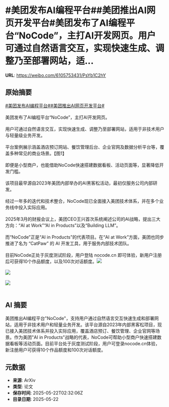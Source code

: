 # #美团发布AI编程平台##美团推出AI网页开发平台#美团发布了AI编程平台“NoCode”，主打AI开发网页。用户可通过自然语言交互，实现快速生成、调整乃至部署网站，适...

**URL**: https://weibo.com/6105753431/PsYb1C2hY

## 原始摘要

<a href="https://m.weibo.cn/search?containerid=231522type%3D1%26t%3D10%26q%3D%23%E7%BE%8E%E5%9B%A2%E5%8F%91%E5%B8%83AI%E7%BC%96%E7%A8%8B%E5%B9%B3%E5%8F%B0%23&amp;extparam=%23%E7%BE%8E%E5%9B%A2%E5%8F%91%E5%B8%83AI%E7%BC%96%E7%A8%8B%E5%B9%B3%E5%8F%B0%23" data-hide=""><span class="surl-text">#美团发布AI编程平台#</span></a><a href="https://m.weibo.cn/search?containerid=231522type%3D1%26t%3D10%26q%3D%23%E7%BE%8E%E5%9B%A2%E6%8E%A8%E5%87%BAAI%E7%BD%91%E9%A1%B5%E5%BC%80%E5%8F%91%E5%B9%B3%E5%8F%B0%23&amp;extparam=%23%E7%BE%8E%E5%9B%A2%E6%8E%A8%E5%87%BAAI%E7%BD%91%E9%A1%B5%E5%BC%80%E5%8F%91%E5%B9%B3%E5%8F%B0%23" data-hide=""><span class="surl-text">#美团推出AI网页开发平台#</span></a><br><br>美团发布了AI编程平台“NoCode”，主打AI开发网页。<br><br>用户可通过自然语言交互，实现快速生成、调整乃至部署网站，适用于非技术用户与轻量级业务开发。<br><br>平台案例展示涵盖酒店预订网站、餐饮管理后台、企业官网及数据分析平台等，覆盖多种常见的商业场景。【图1】<br><br>即便是小型商户，也能借助NoCode快速搭建数据看板、活动页面等，显著降低开发门槛。<br><br>该项目最早源自2023年美团内部举办的AI黑客松活动，最初仅服务公司内部研发。<br><br>经过一年多的迭代和技术整合，NoCode现已全面接入美团技术体系，并在多个业务线中投入实际应用。<br><br>2025年3月的财报会议上，美团CEO王兴首次系统阐述公司的AI战略，提出三大方向：“AI at Work”“AI in Products”以及“Building LLM”。<br><br>而“NoCode”正是“AI in Products”的代表项目。在“AI at Work”方面，美团也同步推进了名为 “CatPaw” 的 AI 开发工具，用于服务内部技术团队。<br><br>目前NoCode正处于灰度测试阶段，用户登陆 nocode.cn 即可体验，新用户注册后可获得10个作品额度，以及100次对话额度。<img style="" src="https://tvax3.sinaimg.cn/large/006Fd7o3gy1i1o1qjobqkj329e10inpd.jpg" referrerpolicy="no-referrer"><br><br><img style="" src="https://tvax3.sinaimg.cn/large/006Fd7o3gy1i1o1qku1l1j32sg1dau0x.jpg" referrerpolicy="no-referrer"><br><br><img style="" src="https://tvax2.sinaimg.cn/large/006Fd7o3gy1i1o1qm5eysj30zk0hhqm3.jpg" referrerpolicy="no-referrer"><br><br>

## AI 摘要

美团推出AI编程平台"NoCode"，支持用户通过自然语言交互快速生成和部署网站，适用于非技术用户和轻量业务开发。该平台源自2023年内部黑客松项目，现已接入美团技术体系并投入实际应用，覆盖酒店预订、餐饮管理、企业官网等场景。作为美团"AI in Products"战略的代表，NoCode可帮助小型商户快速搭建数据看板等活动页面。目前平台处于灰度测试阶段，用户可登录nocode.cn体验，新注册用户可获得10个作品额度和100次对话额度。

## 元数据

- **来源**: ArXiv
- **类型**: 论文
- **保存时间**: 2025-05-22T02:32:06Z
- **目录日期**: 2025-05-22
